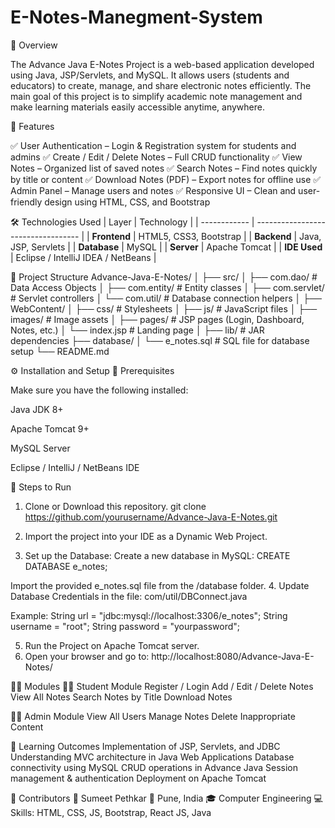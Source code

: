 # E-Notes-Manegment-System

🧩 Overview

The Advance Java E-Notes Project is a web-based application developed using Java, JSP/Servlets, and MySQL.
It allows users (students and educators) to create, manage, and share electronic notes efficiently.
The main goal of this project is to simplify academic note management and make learning materials easily accessible anytime, anywhere.

🚀 Features

✅ User Authentication – Login & Registration system for students and admins
✅ Create / Edit / Delete Notes – Full CRUD functionality
✅ View Notes – Organized list of saved notes
✅ Search Notes – Find notes quickly by title or content
✅ Download Notes (PDF) – Export notes for offline use
✅ Admin Panel – Manage users and notes
✅ Responsive UI – Clean and user-friendly design using HTML, CSS, and Bootstrap

🛠️ Technologies Used
| Layer        | Technology                         |
| ------------ | ---------------------------------- |
| **Frontend** | HTML5, CSS3, Bootstrap             |
| **Backend**  | Java, JSP, Servlets                |
| **Database** | MySQL                              |
| **Server**   | Apache Tomcat                      |
| **IDE Used** | Eclipse / IntelliJ IDEA / NetBeans |


📂 Project Structure
Advance-Java-E-Notes/
│
├── src/
│   ├── com.dao/              # Data Access Objects
│   ├── com.entity/           # Entity classes
│   ├── com.servlet/          # Servlet controllers
│   └── com.util/             # Database connection helpers
│
├── WebContent/
│   ├── css/                  # Stylesheets
│   ├── js/                   # JavaScript files
│   ├── images/               # Image assets
│   ├── pages/                # JSP pages (Login, Dashboard, Notes, etc.)
│   └── index.jsp             # Landing page
│
├── lib/                      # JAR dependencies
├── database/
│   └── e_notes.sql           # SQL file for database setup
└── README.md


⚙️ Installation and Setup
🧱 Prerequisites

Make sure you have the following installed:

Java JDK 8+

Apache Tomcat 9+

MySQL Server

Eclipse / IntelliJ / NetBeans IDE


🔧 Steps to Run

1. Clone or Download this repository.
git clone https://github.com/yourusername/Advance-Java-E-Notes.git

2. Import the project into your IDE as a Dynamic Web Project.
3. Set up the Database:
Create a new database in MySQL:
CREATE DATABASE e_notes;

Import the provided e_notes.sql file from the /database folder.
4. Update Database Credentials in the file:
com/util/DBConnect.java

Example:
String url = "jdbc:mysql://localhost:3306/e_notes";
String username = "root";
String password = "yourpassword";

5. Run the Project on Apache Tomcat server.
6. Open your browser and go to:
   http://localhost:8080/Advance-Java-E-Notes/


🧑‍💻 Modules
👨‍🎓 Student Module
Register / Login
Add / Edit / Delete Notes
View All Notes
Search Notes by Title
Download Notes

👨‍🏫 Admin Module
View All Users
Manage Notes
Delete Inappropriate Content
   
🧠 Learning Outcomes
Implementation of JSP, Servlets, and JDBC
Understanding MVC architecture in Java Web Applications
Database connectivity using MySQL
CRUD operations in Advance Java
Session management & authentication
Deployment on Apache Tomcat

🤝 Contributors
👤 Sumeet Pethkar
📍 Pune, India
🎓 Computer Engineering
💻 Skills: HTML, CSS, JS, Bootstrap, React JS, Java






